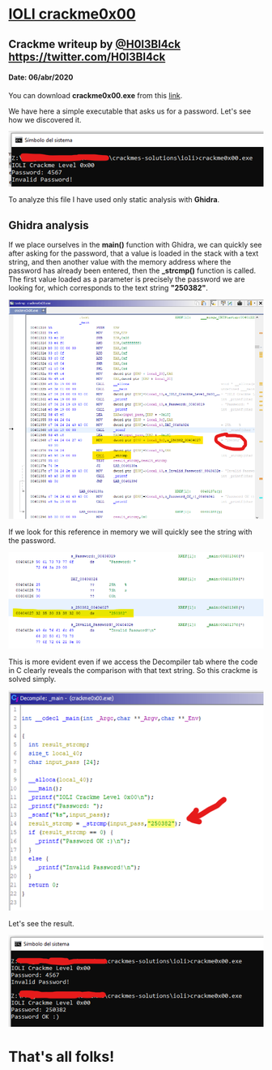 # [IOLI crackme0x00](crackme0x00.exe) 

## Crackme writeup by [@H0l3Bl4ck](https://twitter.com/H0l3Bl4ck) https://twitter.com/H0l3Bl4ck
#### Date: 06/abr/2020 

You can download **crackme0x00.exe** from this [link](crackme0x00.exe). 

We have here a simple executable that asks us for a password. Let's see how we discovered it.

![crackme_001](crackme0x00-001.png "Console") 

To analyze this file I have used only static analysis with **Ghidra**.

## Ghidra analysis

If we place ourselves in the **main()** function with Ghidra, we can quickly see after asking for the password, that a value is loaded in the stack with a text string, and then another value with the memory address where the password has already been entered, then the **_strcmp()** function is called. The first value loaded as a parameter is precisely the password we are looking for, which corresponds to the text string **"250382"**.

![crackme_002](crackme0x00-002.png "Ghidra") 

If we look for this reference in memory we will quickly see the string with the password.

![crackme_005](crackme0x00-005.png "memory") 

This is more evident even if we access the Decompiler tab where the code in C clearly reveals the comparison with that text string. So this crackme is solved simply. 

![crackme_003](crackme0x00-003.png "Decompile")

Let's see the result.

![crackme_004](crackme0x00-004.png "Result")

# That's all folks!


